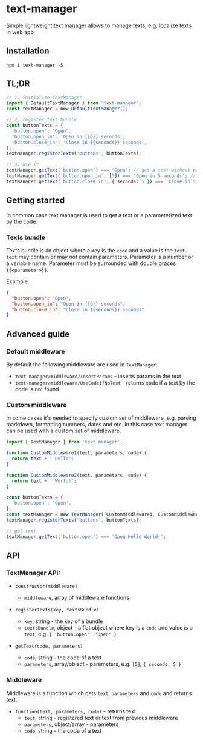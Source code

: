 # text-manager

Simple lightweight text manager allows to manage texts, e.g. localize texts in web app

## Installation

`npm i text-manager -S`

## TL;DR

```javascript
// 1. initialize TextManager
import { DefaultTextManager } from 'text-manager';
const textManager = new DefaultTextManager();

// 2. register text bundle
const buttonTexts = {
  'button.open': 'Open',
  'button.open_in': 'Open in {{0}} seconds',
  'button.close_in': 'Close in {{seconds}} seconds',
};
textManager.registerTexts('buttons', buttonTexts);

// 3. use it
textManager.getText('button.open') === 'Open'; // get a text without parameters
textManager.getText('button.open_in', [5]) === 'Open in 5 seconds'; // get a text with ordered parameters
textManager.getText('button.close_in', { seconds: 5 }) === 'Close in 5 seconds'; // get a text with named parameters
```

## Getting started

In common case text manager is used to get a text or a parameterized text by the code.

### Texts bundle

Texts bundle is an object where a key is the `code` and a value is the `text`.
`text` may contain or may not contain parameters.
Parameter is a number or a variable name. Parameter must be surrounded with double braces `{{<parameter>}}`. 

Example:
```json
{
  "button.open": "Open",
  "button.open_in": "Open in {{0}} seconds",
  "button.close_in": "Close in {{seconds}} seconds"
}
```

## Advanced guide

### Default middleware

By default the following middleware are used in `TextManager`:
- `text-manager/middleware/InsertParams` - inserts params in the text
- `text-manager/middleware/UseCodeIfNoText` - returns code if a text by the code is not found

### Custom middleware

In some cases it's needed to specify custom set of middleware, e.g. parsing markdown, formatting numbers, dates and etc.
In this case text manager can be used with a custom set of middleware.

```javascript
import { TextManager } from 'text-manager';

function CustomMiddleware1(text, parameters, code) {
  return text + ' Hello';
}

function CustomMiddleware2(text, parameters, code) {
  return text + ' World!';
}

const buttonTexts = {
  'button.open': 'Open',
};
const textManager = new TextManager([CustomMiddleware1, CustomMiddleware2]);
textManager.registerTexts('buttons', buttonTexts);

// get text
textManager.getText('button.open') === 'Open Hello World!';
```

## API

### TextManager API:

- `constructor(middleware)`
  - `middleware`, array of middleware functions

- `registerTexts(key, textsBundle)`
  - `key`, string - the key of a bundle
  - `textsBundle`, object - a flat object where key is a `code` and value is a `text`, e.g. `{ 'button.open': 'Open' }`

- `getText(code, parameters)`
  - `code`, string - the code of a text
  - `parameters`, array/object - parameters, e.g. `[5]`, `{ seconds: 5 }`

### Middleware

Middleware is a function which gets `text`, `parameters` and `code` and returns text.

- `function(text, parameters, code)` - returns text
  - `text`, string - registered text or text from previous middleware
  - `parameters`, object/array - parameters
  - `code`, string - the code of a text
